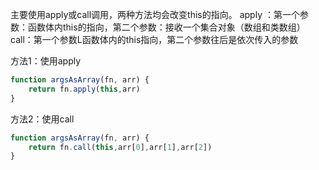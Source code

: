 主要使用apply或call调用，两种方法均会改变this的指向。
apply ：第一个参数：函数体内this的指向，第二个参数：接收一个集合对象（数组和类数组）
call：第一个参数L函数体内的this指向，第二个参数往后是依次传入的参数

方法1：使用apply

~~~js
function argsAsArray(fn, arr) {
    return fn.apply(this,arr)
}
~~~

方法2：使用call

~~~js
function argsAsArray(fn, arr) {
    return fn.call(this,arr[0],arr[1],arr[2])
}
~~~

